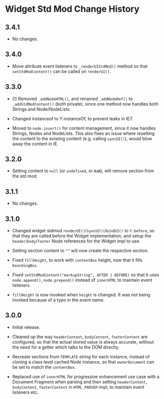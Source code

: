 Widget Std Mod Change History
=============================

3.4.1
-----

-   No changes.

3.4.0
-----

-   Move attribute event listeners to `_renderUIStdMod()` method so that `setStdModContent()` can be called on `renderUI()`.

3.3.0
-----

-   \[!\] Removed `_addNodeHTML()`, and renamed `_addNodeRef()` to `_addStdModContent()` (both private), since one method now handles both Strings and Node/NodeLists.

-   Changed instanceof to Y.instanceOf, to prevent leaks in IE7.

-   Moved to `node.insert()` for content management, since it now handles Strings, Nodes and NodeLists. This also fixes an issue where resetting the content to the existing content (e.g. calling `syncUI()`), would blow away the content in IE.

3.2.0
-----

-   Setting content to `null` (or `undefined`, or `NaN`), will remove section from the std mod.

3.1.1
-----

-   No changes.

3.1.0
-----

-   Changed widget stdmod `renderUI()`/`syncUI()`/`bindUI()` to `Y.before`, so that they are called before the Widget implementation, and setup the `header`/`body`/`footer` Node references for the Widget impl to use.

-   Setting section content to `""` will now create the respective section.

-   Fixed `fillHeight`, to work with `contentBox` height, now that it fills `boundingBox`.

-   Fixed `setStdModContent("markupString", AFTER | BEFORE)` so that it uses `node.append()`, `node.prepend()` instead of `innerHTML` to maintain event listeners.

-   `fillHeight` is now invoked when `height` is changed. It was not being invoked because of a typo in the event name.

3.0.0
-----

-   Initial release.

-   Cleaned up the way `headerContent`, `bodyContent`, `footerContent` are configured, so that the actual stored value is always accurate, without the need for a getter which talks to the DOM directly.

-   Recreate sections from `TEMPLATE` string for each instance, instead of cloning a class level cached Node instance, so that `ownerDocument` can be set to match the `contentBox`.

-   Replaced use of `innerHTML` for progressive enhancement use case with a Document Fragment when parsing and then setting `headerContent`, `bodyContent`, `footerContent` in `HTML_PARSER` impl, to maintain event listeners etc.
